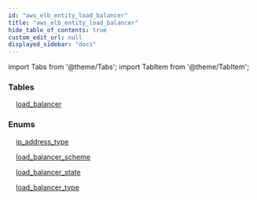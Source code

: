 ```yaml
---
id: "aws_elb_entity_load_balancer"
title: "aws_elb_entity_load_balancer"
hide_table_of_contents: true
custom_edit_url: null
displayed_sidebar: "docs"
---
```


import Tabs from '@theme/Tabs';
import TabItem from '@theme/TabItem';

<Tabs queryString="view">
  <TabItem value="components" label="Components" default>

### Tables

    [load_balancer](../../aws/tables/aws_elb_entity_load_balancer.LoadBalancer)

### Enums
    [ip_address_type](../../aws/enums/aws_elb_entity_load_balancer.IpAddressType)

    [load_balancer_scheme](../../aws/enums/aws_elb_entity_load_balancer.LoadBalancerSchemeEnum)

    [load_balancer_state](../../aws/enums/aws_elb_entity_load_balancer.LoadBalancerStateEnum)

    [load_balancer_type](../../aws/enums/aws_elb_entity_load_balancer.LoadBalancerTypeEnum)

</TabItem>
  <TabItem value="code-examples" label="Code examples">

</TabItem>
</Tabs>
